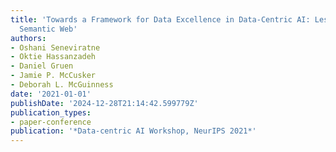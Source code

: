 ```yaml
---
title: 'Towards a Framework for Data Excellence in Data-Centric AI: Lessons from the
  Semantic Web'
authors:
- Oshani Seneviratne
- Oktie Hassanzadeh
- Daniel Gruen
- Jamie P. McCusker
- Deborah L. McGuinness
date: '2021-01-01'
publishDate: '2024-12-28T21:14:42.599779Z'
publication_types:
- paper-conference
publication: '*Data-centric AI Workshop, NeurIPS 2021*'
---
```


